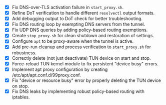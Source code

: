 - [x] Fix DNS-over-TLS activation failure in `start_proxy.sh`.
- [x] Refine DoT verification to handle different `resolvectl` output formats.
- [x] Add debugging output to DoT check for better troubleshooting.
- [x] Fix DNS routing loop by exempting DNS servers from the tunnel.
- [x] Fix UDP DNS queries by adding policy-based routing exemptions.
- [x] Create `stop_proxy.sh` for clean shutdown and restoration of settings.
- [x] Configure `apt` to be proxy-aware when the tunnel is active.
- [x] Add pre-run cleanup and process verification to `start_proxy.sh` for robustness.
- [x] Correctly delete (not just deactivate) TUN device on start and stop.
- [x] Force-reload TUN kernel module to fix persistent "device busy" errors.
- [x] Implement apt proxy configuration by creating /etc/apt/apt.conf.d/99proxy.conf.
- [x] Fix "device or resource busy" error by properly deleting the TUN device on stop.
- [x] Fix DNS leaks by implementing robust policy-based routing with iptables.
